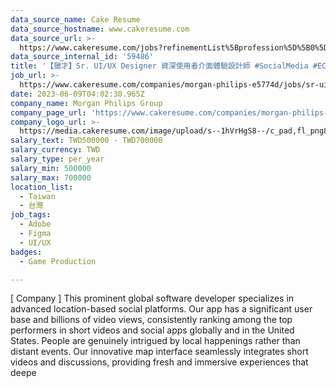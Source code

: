 ```yaml
---
data_source_name: Cake Resume
data_source_hostname: www.cakeresume.com
data_source_url: >-
  https://www.cakeresume.com/jobs?refinementList%5Bprofession%5D%5B0%5D=game-production&range%5Bsalary_range%5D%5Bmin%5D=100000
data_source_internal_id: '59486'
title: '【獵才】Sr. UI/UX Designer 資深使用者介面體驗設計師 #SocialMedia #EC'
job_url: >-
  https://www.cakeresume.com/companies/morgan-philips-e5774d/jobs/sr-ui-ux-designer-c74666
date: 2023-06-09T04:02:30.965Z
company_name: Morgan Philips Group
company_page_url: 'https://www.cakeresume.com/companies/morgan-philips-e5774d'
company_logo_url: >-
  https://media.cakeresume.com/image/upload/s--1hVrHgS8--/c_pad,fl_png8,h_200,w_200/v1684572853/tyedihg1tlka5a64gw23.png
salary_text: TWD500000 - TWD700000
salary_currency: TWD
salary_type: per_year
salary_min: 500000
salary_max: 700000
location_list:
  - Taiwan
  - 台灣
job_tags:
  - Adobe
  - Figma
  - UI/UX
badges:
  - Game Production

---
```


[ Company ] This prominent global software developer specializes in advanced location-based social platforms. Our app has a significant user base and billions of video views, consistently ranking among the top performers in short videos and social apps globally and in the United States. People are genuinely intrigued by local happenings rather than distant events. Our innovative map interface seamlessly integrates short videos and discussions, providing fresh and immersive experiences that deepe